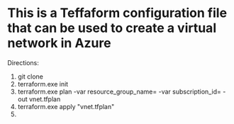 # This is a Teffaform configuration file that can be used to create a virtual network in Azure

Directions:

1.  git clone
2.  terraform.exe init   
3.  terraform.exe plan -var resource_group_name=<name of the resource group where to put the virtual network> -var subscription_id=<Azure subscription ID> -out vnet.tfplan
4.  terraform.exe apply "vnet.tfplan"
5.  
